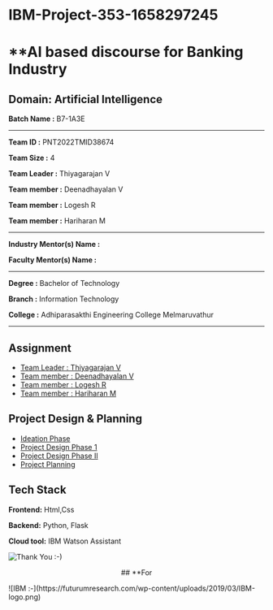 # IBM-Project-353-1658297245

# **AI based discourse for Banking Industry

## Domain: Artificial Intelligence


**Batch Name :** B7-1A3E

---

**Team ID :** PNT2022TMID38674 

**Team Size :** 4

**Team Leader :** Thiyagarajan V 

**Team member :** Deenadhayalan V

**Team member :** Logesh R

**Team member :** Hariharan M 

---
**Industry Mentor(s) Name :** 

**Faculty Mentor(s) Name :** 

---

**Degree	:**	
Bachelor of Technology

**Branch	:**	
Information Technology

**College	:**	
Adhiparasakthi Engineering College Melmaruvathur

---





## Assignment  

 - [Team Leader : Thiyagarajan V ](https://github.com/IBM-EPBL/IBM-Project-353-1658297245/tree/main/Assignments/Team%20Lead%20(Thiyagarajan%20V))
 - [Team member : Deenadhayalan V ](https://github.com/IBM-EPBL/IBM-Project-353-1658297245/tree/main/Assignments/Team%20Member%201%20(Deenadhayalan%20V))
 - [Team member : Logesh R ](https://github.com/IBM-EPBL/IBM-Project-353-1658297245/tree/main/Assignments/Team%20Member%202%20(Logesh%20R))
 - [Team member : Hariharan M ](github.com/IBM-EPBL/IBM-Project-353-1658297245/tree/main/Assignments/Team%20Member%203%20(Hariharan%20M))


## Project Design & Planning
- [Ideation Phase](https://github.com/IBM-EPBL/IBM-Project-353-1658297245/tree/main/Project%20Design%20%26%20Planning/Ideation%20Phase)
- [Project Design Phase 1](https://github.com/IBM-EPBL/IBM-Project-353-1658297245/tree/main/Project%20Design%20%26%20Planning/Project%20Design%20phase-I)
- [Project Design Phase II](https://github.com/IBM-EPBL/IBM-Project-353-1658297245/tree/main/Project%20Design%20%26%20Planning/Project%20Design%20Phase-II)
- [Project Planning](https://github.com/IBM-EPBL/IBM-Project-353-1658297245/tree/main/Project%20Design%20%26%20Planning/Project%20Planning%20Phase)

## Tech Stack

**Frontend:** Html,Css

**Backend:** Python, Flask 

**Cloud tool:** IBM Watson Assistant


![Thank You :-)](https://upload.wikimedia.org/wikipedia/commons/2/27/Thank_you_capitals.jpg)
<p align="center">
## **For
</p>
![IBM :-](https://futurumresearch.com/wp-content/uploads/2019/03/IBM-logo.png)
